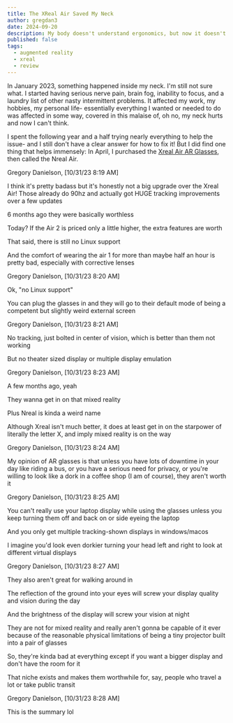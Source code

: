```yaml
---
title: The XReal Air Saved My Neck
author: gregdan3
date: 2024-09-20
description: My body doesn't understand ergonomics, but now it doesn't matter
published: false
tags:
  - augmented reality
  - xreal
  - review
---
```


In January 2023, something happened inside my neck. I'm still not sure what. I
started having serious nerve pain, brain fog, inability to focus, and a laundry
list of other nasty intermittent problems. It affected my work, my hobbies, my
personal life- essentially everything I wanted or needed to do was affected in
some way, covered in this malaise of, oh no, my neck hurts and now I can't
think.

I spent the following year and a half trying nearly everything to help the
issue- and I still don't have a clear answer for how to fix it! But I did find
one thing that helps immensely: In April, I purchased the
[Xreal Air AR Glasses](TODO), then called the Nreal Air.

Gregory Danielson, [10/31/23 8:19 AM]

I think it's pretty badass but it's honestly not a big upgrade over the Xreal
Air! Those already do 90hz and actually got HUGE tracking improvements over a
few updates

6 months ago they were basically worthless

Today? If the Air 2 is priced only a little higher, the extra features are worth

That said, there is still no Linux support

And the comfort of wearing the air 1 for more than maybe half an hour is pretty
bad, especially with corrective lenses

Gregory Danielson, [10/31/23 8:20 AM]

Ok, "no Linux support"

You can plug the glasses in and they will go to their default mode of being a
competent but slightly weird external screen

Gregory Danielson, [10/31/23 8:21 AM]

No tracking, just bolted in center of vision, which is better than them not
working

But no theater sized display or multiple display emulation

Gregory Danielson, [10/31/23 8:23 AM]

A few months ago, yeah

They wanna get in on that mixed reality

Plus Nreal is kinda a weird name

Although Xreal isn't much better, it does at least get in on the starpower of
literally the letter X, and imply mixed reality is on the way

Gregory Danielson, [10/31/23 8:24 AM]

My opinion of AR glasses is that unless you have lots of downtime in your day
like riding a bus, or you have a serious need for privacy, or you're willing to
look like a dork in a coffee shop (I am of course), they aren't worth it

Gregory Danielson, [10/31/23 8:25 AM]

You can't really use your laptop display while using the glasses unless you keep
turning them off and back on or side eyeing the laptop

And you only get multiple tracking-shown displays in windows/macos

I imagine you'd look even dorkier turning your head left and right to look at
different virtual displays

Gregory Danielson, [10/31/23 8:27 AM]

They also aren't great for walking around in

The reflection of the ground into your eyes will screw your display quality and
vision during the day

And the brightness of the display will screw your vision at night

They are not for mixed reality and really aren't gonna be capable of it ever
because of the reasonable physical limitations of being a tiny projector built
into a pair of glasses

So, they're kinda bad at everything except if you want a bigger display and
don't have the room for it

That niche exists and makes them worthwhile for, say, people who travel a lot or
take public transit

Gregory Danielson, [10/31/23 8:28 AM]

This is the summary lol
